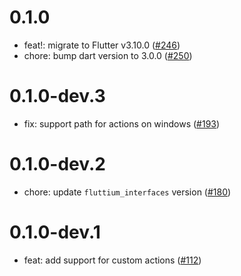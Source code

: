 # 0.1.0

- feat!: migrate to Flutter v3.10.0 ([#246](https://github.com/wolfenrain/fluttium/issues/246))
- chore: bump dart version to 3.0.0 ([#250](https://github.com/wolfenrain/fluttium/issues/250))

# 0.1.0-dev.3

- fix: support path for actions on windows ([#193](https://github.com/wolfenrain/fluttium/issues/193))

# 0.1.0-dev.2

- chore: update `fluttium_interfaces` version ([#180](https://github.com/wolfenrain/fluttium/issues/180))

# 0.1.0-dev.1

- feat: add support for custom actions ([#112](https://github.com/wolfenrain/fluttium/issues/112))
